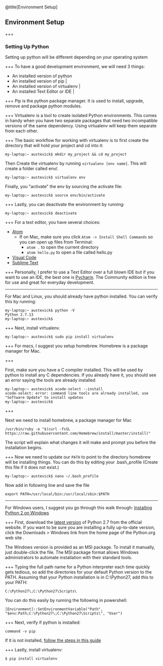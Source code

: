 @title[Environment Setup]
## Environment Setup
+++
### Setting Up Python
Setting up python will be different depending on your operating system

+++
To have a good development environment, we will need 3 things:
- An installed version of python
- An installed version of pip |
- An installed version of virtualenv |
- An installed Text Editor or IDE |

+++
Pip is the python package manager. It is used to install, upgrade, remove and package python modules.

+++
Virtualenv is a tool to create isolated Python environments. This comes in handy when you have two separate packages that need two incompatible versions of the same dependency. Using virtualenv will keep them separate from each other.

+++
The basic workflow for working with virtualenv is to first create the directory that will hold your project and cd into it:
```
my-laptop:~ austevick$ mkdir my_project && cd my_project
```
Then Create the virtualenv by running `virtualenv [env name]`. This will create a folder called env/.
```
my-laptop:~ austevick$ virtualenv env
```
Finally, you "activate" the env by sourcing the activate file:
```
my-laptop:~ austevick$ source env/bin/activate
```

+++
Lastly, you can deactivate the environment by running:
```
my-laptop:~ austevick$ deactivate
```
+++
For a text editor, you have several choices:
- [Atom](https://atom.io/)
    - If on Mac, make sure you click `Atom -> Install Shell Commands` so you can open up files from Terminal:
        - `atom .` to open the current directory
        - `atom hello.py` to open a file called hello.py
- [Visual Code](https://code.visualstudio.com/)
- [Sublime Text](https://www.sublimetext.com/)

+++
Personally, I prefer to use a Text Editor over a full blown IDE but if you want to use an IDE, the best one is [Pycharm](https://www.jetbrains.com/pycharm/download/). The Community edition is free for use and great for everyday development.

---
For Mac and Linux, you should already have python installed. You can verify this by running:
```
my-laptop:~ austevick$ python -V
Python 2.7.13
my-laptop:~ austevick$
```

+++
Next, install virtualenv.
```
my-laptop:~ austevick$ sudo pip install virtualenv
```

+++
For macs, I suggest you setup homebrew. Homebrew is a package manager for Mac.

+++

First, make sure you have a C compiler installed. This will be used by python to install any C dependencies. If you already have it, you should see an error saying the tools are already installed
```
my-laptop:~ austevick$ xcode-select --install
xcode-select: error: command line tools are already installed, use "Software Update" to install updates
my-laptop:~ austevick$
```
+++

Next we need to install homebrew, a package manager for Mac
```
/usr/bin/ruby -e "$(curl -fsSL https://raw.githubusercontent.com/Homebrew/install/master/install)"
```
The script will explain what changes it will make and prompt you before the installation begins.

+++
Now we need to update our `PATH` to point to the directory homebrew will be installing things. You can do this by editing your .bash_profile (Create this file if it does not exist.)
```
my-laptop:~ austevick$ nano ~/.bash_profile
```
Now add in following line and save the file
```
export PATH=/usr/local/bin:/usr/local/sbin:$PATH
```

---
For Windows users, I suggest you go through this walk through:
[Installing Python 2 on Windows](http://docs.python-guide.org/en/latest/starting/install/win/)

+++
First, download the [latest version](https://www.python.org/ftp/python/2.7.14/python-2.7.14.msi) of Python 2.7 from the official website. If you want to be sure you are installing a fully up-to-date version, click the Downloads > Windows link from the home page of the Python.org web site .

The Windows version is provided as an MSI package. To install it manually, just double-click the file. The MSI package format allows Windows administrators to automate installation with their standard tools.

+++
Typing the full path name for a Python interpreter each time quickly gets tedious, so add the directories for your default Python version to the PATH. Assuming that your Python installation is in C:\Python27\, add this to your PATH:
```
C:\Python27\;C:\Python27\Scripts\
```
You can do this easily by running the following in powershell:
```
[Environment]::SetEnvironmentVariable("Path", "$env:Path;C:\Python27\;C:\Python27\Scripts\", "User")
```
+++
Next, verify if python is installed:
```
command -v pip
```
If it is not installed, [follow the steps in this guide](https://pip.pypa.io/en/latest/installing/)

+++
Lastly, install virtualenv:
```
$ pip install virtualenv
```

